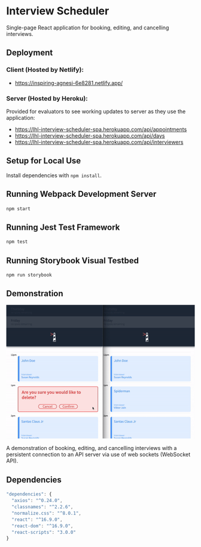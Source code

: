 # Interview Scheduler
Single-page React application for booking, editing, and cancelling interviews.

## Deployment

### Client (Hosted by Netlify):
- https://inspiring-agnesi-6e8281.netlify.app/

### Server (Hosted by Heroku):
Provided for evaluators to see working updates to server as they use the application:
- https://lhl-interview-scheduler-spa.herokuapp.com/api/appointments
- https://lhl-interview-scheduler-spa.herokuapp.com/api/days
- https://lhl-interview-scheduler-spa.herokuapp.com/api/interviewers

## Setup for Local Use

Install dependencies with `npm install`.

## Running Webpack Development Server

```sh
npm start
```

## Running Jest Test Framework

```sh
npm test
```

## Running Storybook Visual Testbed

```sh
npm run storybook
```

## Demonstration
!["Application Demo"](https://github.com/TommyMynnSon/scheduler/blob/master/docs/ezgif.com-gif-maker.gif)

A demonstration of booking, editing, and cancelling interviews with a persistent connection to an API server via use of web sockets (WebSocket API).

## Dependencies
```javascript
"dependencies": {
  "axios": "^0.24.0",
  "classnames": "^2.2.6",
  "normalize.css": "^8.0.1",
  "react": "^16.9.0",
  "react-dom": "^16.9.0",
  "react-scripts": "3.0.0"
}
```
